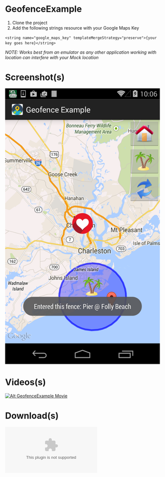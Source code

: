 # GeofenceExample
1. Clone the project
1. Add the following strings resource with your Google Maps Key

 `<string name="google_maps_key" templateMergeStrategy="preserve">{your key goes here}</string>`
 
_NOTE: Works best from an emulator as any other application working with location can interfere with your Mock location_

Screenshot(s)
=============
![Alt Geofence Example Screenshot](/Screenshot_2015-02-05-10-06-46.png?raw=true "Geofence Example Screenshot")

Videos(s)
=============
[![Alt GeofenceExample Movie](http://img.youtube.com/vi/NEmApV0IaAs/0.jpg)](http://youtu.be/NEmApV0IaAs)

Download(s)
=============
![Alt Geofence Example APK](/GeofenceExample.apk?raw=true "Geofence Example APK")